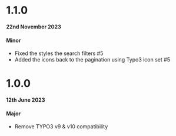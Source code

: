 # 1.1.0

**22nd November 2023**

#### Minor
* Fixed the styles the search filters #5
* Added the icons back to the pagination using Typo3 icon set #5


# 1.0.0

**12th June 2023**

#### Major

- Remove TYPO3 v9 & v10 compatibility
